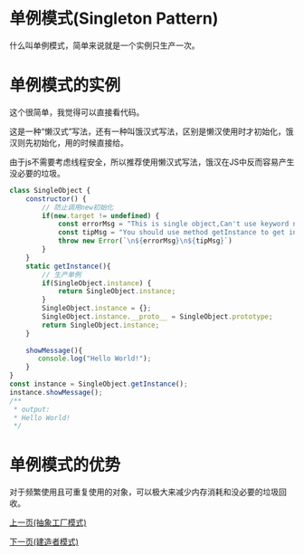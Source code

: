 # 单例模式(Singleton Pattern)
什么叫单例模式，简单来说就是一个实例只生产一次。

# 单例模式的实例
这个很简单，我觉得可以直接看代码。

这是一种“懒汉式”写法，还有一种叫饿汉式写法，区别是懒汉使用时才初始化，饿汉则先初始化，用的时候直接给。

由于js不需要考虑线程安全，所以推荐使用懒汉式写法，饿汉在JS中反而容易产生没必要的垃圾。
```js
class SingleObject {
    constructor() {
        // 防止调用new初始化
        if(new.target != undefined) {
            const errorMsg = "This is single object,Can't use keyword new!";
            const tipMsg = "You should use method getInstance to get instance。";
            throw new Error(`\n${errorMsg}\n${tipMsg}`)
        }
    }
    static getInstance(){
        // 生产单例
        if(SingleObject.instance) {
            return SingleObject.instance;
        }
        SingleObject.instance = {};
        SingleObject.instance.__proto__ = SingleObject.prototype;
        return SingleObject.instance;
    }
 
    showMessage(){
       console.log("Hello World!");
    }
}
const instance = SingleObject.getInstance();
instance.showMessage();
/**
 * output:
 * Hello World!
 */
```
# 单例模式的优势
对于频繁使用且可重复使用的对象，可以极大来减少内存消耗和没必要的垃圾回收。

[上一页(抽象工厂模式)](../abstract-factory-pattern/README.md)

[下一页(建造者模式)](../builder-pattern/README.md)